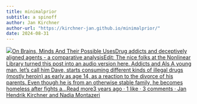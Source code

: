```yaml
---
title: minimalprior
subtitle: a spinoff
author: Jan Kirchner
author-url: "https://kirchner-jan.github.io/minimalprior/"
date: 2024-08-31
---
```


[![](https://substackcdn.com/image/fetch/w_56,c_limit,f_auto,q_auto:good,fl_progressive:steep/https%3A%2F%2Fbucketeer-e05bbc84-baa3-437e-9518-adb32be77984.s3.amazonaws.com%2Fpublic%2Fimages%2F3c853a3b-98b1-478d-b392-7c3bd57af339_1280x1280.png)On Brains, Minds And Their Possible UsesDrug addicts and deceptively aligned agents - a comparative analysisEdit: The nice folks at the Nonlinear Library turned this post into an audio version here. Addicts and AIs A young man, let’s call him Dave, starts consuming different kinds of illegal drugs (mostly heroin) as early as age 14, as a reaction to the divorce of his parents. Even though he is from an otherwise stable family, he becomes homeless after fights a…Read more3 years ago · 1 like · 3 comments · Jan Hendrik Kirchner and Nadia Montazeri](https://kirchner-jan.github.io/minimalprior/posts/universalprior/drug-addicts-and-deceptively-aligned?utm_source=substack&utm_campaign=post_embed&utm_medium=web)
